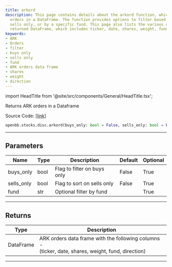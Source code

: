 ```yaml
---
title: arkord
description: This page contains details about the arkord function, which returns ARK
  orders in a DataFrame. The function provides options to filter based on buys only,
  sells only, or by a specific fund. This page also lists the various columns in the
  returned DataFrame, which includes ticker, date, shares, weight, fund, and direction.
keywords:
- ARK
- Orders
- filter
- buys only
- sells only
- fund
- ARK orders data frame
- shares
- weight
- direction
---
```


import HeadTitle from '@site/src/components/General/HeadTitle.tsx';

<HeadTitle title="stocks.disc.arkord - Reference | OpenBB SDK Docs" />

Returns ARK orders in a Dataframe

Source Code: [[link](https://github.com/OpenBB-finance/OpenBBTerminal/tree/main/openbb_terminal/stocks/discovery/ark_model.py#L22)]

```python wordwrap
openbb.stocks.disc.arkord(buys_only: bool = False, sells_only: bool = False, fund: str = "")
```

---

## Parameters

| Name | Type | Description | Default | Optional |
| ---- | ---- | ----------- | ------- | -------- |
| buys_only | bool | Flag to filter on buys only | False | True |
| sells_only | bool | Flag to sort on sells only | False | True |
| fund | str | Optional filter by fund |  | True |


---

## Returns

| Type | Description |
| ---- | ----------- |
| DataFrame | ARK orders data frame with the following columns -<br/>(ticker, date, shares, weight, fund, direction) |
---

